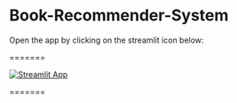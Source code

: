# Book-Recommender-System

Open the app by clicking on the streamlit icon below:

=======

[![Streamlit App](https://static.streamlit.io/badges/streamlit_badge_black_white.svg)](https://swathibabu01-book-recommender-system-app-cr6oka.streamlit.app/)

=======

